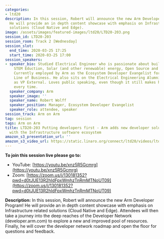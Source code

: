```yaml
---
categories:
- ltd20
description: In this session, Robert will announce the new Arm Developer Program!
  He will provide an in depth content showcase with emphasis on Infrastructure related
  solutions (Cloud Native and Edge).
image: /assets/images/featured-images/ltd20/LTD20-203.png
session_id: LTD20-203
session_room: Track 2 [Wednesday]
session_slot:
  end_time: 2020-03-25 17:25
  start_time: 2020-03-25 17:00
session_speakers:
- speaker_bio: Studied Electrical Engineer who is passionate about building communities,
    STEM Eduction, Solar (and other renewable) energy, Open Source and blockchain.
    Currently employed by Arm as the Ecosystem Developer Evangelist for the Infrastructure
    Line of Business. He also sits on the Electrical Engineering Alumni Board of Directors
    as VP External. Loves public speaking, even though it still makes him nervous..
    every time.
  speaker_company: Arm
  speaker_image: ''
  speaker_name: Robert Wolff
  speaker_position: Manager, Ecosystem Developer Evangelist
  speaker_role: attendee, speaker
session_track: Arm on Arm
tag: session
tags: Arm on Arm
title: LTD20-203 Putting developers first - Arm adds new developer solutions beginning
  with the Infrastructure software ecosystem
amazon_s3_presentation_url: ''
amazon_s3_video_url: https://static.linaro.org/connect/ltd20/videos/ltd20-203.mp4
---
```


**To join this session live please go to:**

*   YouTube: [https://youtu.be/xnz5R5Gcmrg](https://youtu.be/xnz5R5Gcmrg)
*   Zoom: [https://zoom.us/j/130181352?pwd=d0tJUE13R2hIdFpxWmhzTnRmMTNoUT09](https://zoom.us/j/130181352?pwd=d0tJUE13R2hIdFpxWmhzTnRmMTNoUT09)

**Description:**
In this session, Robert will announce the new Arm Developer Program! He will provide an in depth content showcase with emphasis on Infrastructure related solutions (Cloud Native and Edge). Attendees will then take a journey into the deep reaches of the Developer Network (developer.arm.com) to explore a new and improved pool of resources. Finally, he will cover the developer network roadmap and open the floor for questions and feedback.